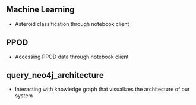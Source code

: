 ## Machine Learning

* Asteroid classification through notebook client

## PPOD

* Accessing PPOD data through notebook client

## query_neo4j_architecture

* Interacting with knowledge graph that visualizes the architecture of our system


